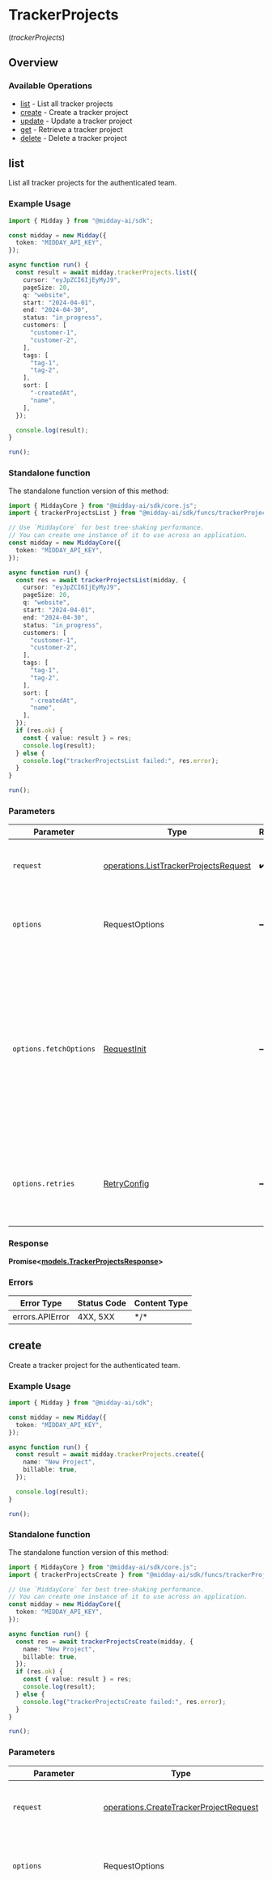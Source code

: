 # TrackerProjects
(*trackerProjects*)

## Overview

### Available Operations

* [list](#list) - List all tracker projects
* [create](#create) - Create a tracker project
* [update](#update) - Update a tracker project
* [get](#get) - Retrieve a tracker project
* [delete](#delete) - Delete a tracker project

## list

List all tracker projects for the authenticated team.

### Example Usage

<!-- UsageSnippet language="typescript" operationID="listTrackerProjects" method="get" path="/tracker-projects" -->
```typescript
import { Midday } from "@midday-ai/sdk";

const midday = new Midday({
  token: "MIDDAY_API_KEY",
});

async function run() {
  const result = await midday.trackerProjects.list({
    cursor: "eyJpZCI6IjEyMyJ9",
    pageSize: 20,
    q: "website",
    start: "2024-04-01",
    end: "2024-04-30",
    status: "in_progress",
    customers: [
      "customer-1",
      "customer-2",
    ],
    tags: [
      "tag-1",
      "tag-2",
    ],
    sort: [
      "-createdAt",
      "name",
    ],
  });

  console.log(result);
}

run();
```

### Standalone function

The standalone function version of this method:

```typescript
import { MiddayCore } from "@midday-ai/sdk/core.js";
import { trackerProjectsList } from "@midday-ai/sdk/funcs/trackerProjectsList.js";

// Use `MiddayCore` for best tree-shaking performance.
// You can create one instance of it to use across an application.
const midday = new MiddayCore({
  token: "MIDDAY_API_KEY",
});

async function run() {
  const res = await trackerProjectsList(midday, {
    cursor: "eyJpZCI6IjEyMyJ9",
    pageSize: 20,
    q: "website",
    start: "2024-04-01",
    end: "2024-04-30",
    status: "in_progress",
    customers: [
      "customer-1",
      "customer-2",
    ],
    tags: [
      "tag-1",
      "tag-2",
    ],
    sort: [
      "-createdAt",
      "name",
    ],
  });
  if (res.ok) {
    const { value: result } = res;
    console.log(result);
  } else {
    console.log("trackerProjectsList failed:", res.error);
  }
}

run();
```

### Parameters

| Parameter                                                                                                                                                                      | Type                                                                                                                                                                           | Required                                                                                                                                                                       | Description                                                                                                                                                                    |
| ------------------------------------------------------------------------------------------------------------------------------------------------------------------------------ | ------------------------------------------------------------------------------------------------------------------------------------------------------------------------------ | ------------------------------------------------------------------------------------------------------------------------------------------------------------------------------ | ------------------------------------------------------------------------------------------------------------------------------------------------------------------------------ |
| `request`                                                                                                                                                                      | [operations.ListTrackerProjectsRequest](../../models/operations/listtrackerprojectsrequest.md)                                                                                 | :heavy_check_mark:                                                                                                                                                             | The request object to use for the request.                                                                                                                                     |
| `options`                                                                                                                                                                      | RequestOptions                                                                                                                                                                 | :heavy_minus_sign:                                                                                                                                                             | Used to set various options for making HTTP requests.                                                                                                                          |
| `options.fetchOptions`                                                                                                                                                         | [RequestInit](https://developer.mozilla.org/en-US/docs/Web/API/Request/Request#options)                                                                                        | :heavy_minus_sign:                                                                                                                                                             | Options that are passed to the underlying HTTP request. This can be used to inject extra headers for examples. All `Request` options, except `method` and `body`, are allowed. |
| `options.retries`                                                                                                                                                              | [RetryConfig](../../lib/utils/retryconfig.md)                                                                                                                                  | :heavy_minus_sign:                                                                                                                                                             | Enables retrying HTTP requests under certain failure conditions.                                                                                                               |

### Response

**Promise\<[models.TrackerProjectsResponse](../../models/trackerprojectsresponse.md)\>**

### Errors

| Error Type      | Status Code     | Content Type    |
| --------------- | --------------- | --------------- |
| errors.APIError | 4XX, 5XX        | \*/\*           |

## create

Create a tracker project for the authenticated team.

### Example Usage

<!-- UsageSnippet language="typescript" operationID="createTrackerProject" method="post" path="/tracker-projects" -->
```typescript
import { Midday } from "@midday-ai/sdk";

const midday = new Midday({
  token: "MIDDAY_API_KEY",
});

async function run() {
  const result = await midday.trackerProjects.create({
    name: "New Project",
    billable: true,
  });

  console.log(result);
}

run();
```

### Standalone function

The standalone function version of this method:

```typescript
import { MiddayCore } from "@midday-ai/sdk/core.js";
import { trackerProjectsCreate } from "@midday-ai/sdk/funcs/trackerProjectsCreate.js";

// Use `MiddayCore` for best tree-shaking performance.
// You can create one instance of it to use across an application.
const midday = new MiddayCore({
  token: "MIDDAY_API_KEY",
});

async function run() {
  const res = await trackerProjectsCreate(midday, {
    name: "New Project",
    billable: true,
  });
  if (res.ok) {
    const { value: result } = res;
    console.log(result);
  } else {
    console.log("trackerProjectsCreate failed:", res.error);
  }
}

run();
```

### Parameters

| Parameter                                                                                                                                                                      | Type                                                                                                                                                                           | Required                                                                                                                                                                       | Description                                                                                                                                                                    |
| ------------------------------------------------------------------------------------------------------------------------------------------------------------------------------ | ------------------------------------------------------------------------------------------------------------------------------------------------------------------------------ | ------------------------------------------------------------------------------------------------------------------------------------------------------------------------------ | ------------------------------------------------------------------------------------------------------------------------------------------------------------------------------ |
| `request`                                                                                                                                                                      | [operations.CreateTrackerProjectRequest](../../models/operations/createtrackerprojectrequest.md)                                                                               | :heavy_check_mark:                                                                                                                                                             | The request object to use for the request.                                                                                                                                     |
| `options`                                                                                                                                                                      | RequestOptions                                                                                                                                                                 | :heavy_minus_sign:                                                                                                                                                             | Used to set various options for making HTTP requests.                                                                                                                          |
| `options.fetchOptions`                                                                                                                                                         | [RequestInit](https://developer.mozilla.org/en-US/docs/Web/API/Request/Request#options)                                                                                        | :heavy_minus_sign:                                                                                                                                                             | Options that are passed to the underlying HTTP request. This can be used to inject extra headers for examples. All `Request` options, except `method` and `body`, are allowed. |
| `options.retries`                                                                                                                                                              | [RetryConfig](../../lib/utils/retryconfig.md)                                                                                                                                  | :heavy_minus_sign:                                                                                                                                                             | Enables retrying HTTP requests under certain failure conditions.                                                                                                               |

### Response

**Promise\<[models.TrackerProjectResponse](../../models/trackerprojectresponse.md)\>**

### Errors

| Error Type      | Status Code     | Content Type    |
| --------------- | --------------- | --------------- |
| errors.APIError | 4XX, 5XX        | \*/\*           |

## update

Update a tracker project for the authenticated team.

### Example Usage

<!-- UsageSnippet language="typescript" operationID="updateTrackerProject" method="patch" path="/tracker-projects/{id}" -->
```typescript
import { Midday } from "@midday-ai/sdk";

const midday = new Midday({
  token: "MIDDAY_API_KEY",
});

async function run() {
  const result = await midday.trackerProjects.update({
    id: "b7e6c8e2-1f2a-4c3b-9e2d-1a2b3c4d5e6f",
    requestBody: {
      name: "Website Redesign",
      description: "Complete redesign of the company website with modern UI/UX and improved performance",
      estimate: 120,
      billable: true,
      rate: 75,
      currency: "USD",
      status: "in_progress",
      customerId: "a1b2c3d4-e5f6-7890-abcd-1234567890ef",
      tags: [
        {
          id: "f1e2d3c4-b5a6-7890-1234-567890abcdef",
          value: "Design",
        },
        {
          id: "e2d3c4b5-a6f1-7890-1234-567890abcdef",
          value: "Frontend",
        },
      ],
    },
  });

  console.log(result);
}

run();
```

### Standalone function

The standalone function version of this method:

```typescript
import { MiddayCore } from "@midday-ai/sdk/core.js";
import { trackerProjectsUpdate } from "@midday-ai/sdk/funcs/trackerProjectsUpdate.js";

// Use `MiddayCore` for best tree-shaking performance.
// You can create one instance of it to use across an application.
const midday = new MiddayCore({
  token: "MIDDAY_API_KEY",
});

async function run() {
  const res = await trackerProjectsUpdate(midday, {
    id: "b7e6c8e2-1f2a-4c3b-9e2d-1a2b3c4d5e6f",
    requestBody: {
      name: "Website Redesign",
      description: "Complete redesign of the company website with modern UI/UX and improved performance",
      estimate: 120,
      billable: true,
      rate: 75,
      currency: "USD",
      status: "in_progress",
      customerId: "a1b2c3d4-e5f6-7890-abcd-1234567890ef",
      tags: [
        {
          id: "f1e2d3c4-b5a6-7890-1234-567890abcdef",
          value: "Design",
        },
        {
          id: "e2d3c4b5-a6f1-7890-1234-567890abcdef",
          value: "Frontend",
        },
      ],
    },
  });
  if (res.ok) {
    const { value: result } = res;
    console.log(result);
  } else {
    console.log("trackerProjectsUpdate failed:", res.error);
  }
}

run();
```

### Parameters

| Parameter                                                                                                                                                                      | Type                                                                                                                                                                           | Required                                                                                                                                                                       | Description                                                                                                                                                                    |
| ------------------------------------------------------------------------------------------------------------------------------------------------------------------------------ | ------------------------------------------------------------------------------------------------------------------------------------------------------------------------------ | ------------------------------------------------------------------------------------------------------------------------------------------------------------------------------ | ------------------------------------------------------------------------------------------------------------------------------------------------------------------------------ |
| `request`                                                                                                                                                                      | [operations.UpdateTrackerProjectRequest](../../models/operations/updatetrackerprojectrequest.md)                                                                               | :heavy_check_mark:                                                                                                                                                             | The request object to use for the request.                                                                                                                                     |
| `options`                                                                                                                                                                      | RequestOptions                                                                                                                                                                 | :heavy_minus_sign:                                                                                                                                                             | Used to set various options for making HTTP requests.                                                                                                                          |
| `options.fetchOptions`                                                                                                                                                         | [RequestInit](https://developer.mozilla.org/en-US/docs/Web/API/Request/Request#options)                                                                                        | :heavy_minus_sign:                                                                                                                                                             | Options that are passed to the underlying HTTP request. This can be used to inject extra headers for examples. All `Request` options, except `method` and `body`, are allowed. |
| `options.retries`                                                                                                                                                              | [RetryConfig](../../lib/utils/retryconfig.md)                                                                                                                                  | :heavy_minus_sign:                                                                                                                                                             | Enables retrying HTTP requests under certain failure conditions.                                                                                                               |

### Response

**Promise\<[models.TrackerProjectResponse](../../models/trackerprojectresponse.md)\>**

### Errors

| Error Type      | Status Code     | Content Type    |
| --------------- | --------------- | --------------- |
| errors.APIError | 4XX, 5XX        | \*/\*           |

## get

Retrieve a tracker project for the authenticated team.

### Example Usage

<!-- UsageSnippet language="typescript" operationID="getTrackerProjectById" method="get" path="/tracker-projects/{id}" -->
```typescript
import { Midday } from "@midday-ai/sdk";

const midday = new Midday({
  token: "MIDDAY_API_KEY",
});

async function run() {
  const result = await midday.trackerProjects.get({
    id: "b7e6c8e2-1f2a-4c3b-9e2d-1a2b3c4d5e6f",
  });

  console.log(result);
}

run();
```

### Standalone function

The standalone function version of this method:

```typescript
import { MiddayCore } from "@midday-ai/sdk/core.js";
import { trackerProjectsGet } from "@midday-ai/sdk/funcs/trackerProjectsGet.js";

// Use `MiddayCore` for best tree-shaking performance.
// You can create one instance of it to use across an application.
const midday = new MiddayCore({
  token: "MIDDAY_API_KEY",
});

async function run() {
  const res = await trackerProjectsGet(midday, {
    id: "b7e6c8e2-1f2a-4c3b-9e2d-1a2b3c4d5e6f",
  });
  if (res.ok) {
    const { value: result } = res;
    console.log(result);
  } else {
    console.log("trackerProjectsGet failed:", res.error);
  }
}

run();
```

### Parameters

| Parameter                                                                                                                                                                      | Type                                                                                                                                                                           | Required                                                                                                                                                                       | Description                                                                                                                                                                    |
| ------------------------------------------------------------------------------------------------------------------------------------------------------------------------------ | ------------------------------------------------------------------------------------------------------------------------------------------------------------------------------ | ------------------------------------------------------------------------------------------------------------------------------------------------------------------------------ | ------------------------------------------------------------------------------------------------------------------------------------------------------------------------------ |
| `request`                                                                                                                                                                      | [operations.GetTrackerProjectByIdRequest](../../models/operations/gettrackerprojectbyidrequest.md)                                                                             | :heavy_check_mark:                                                                                                                                                             | The request object to use for the request.                                                                                                                                     |
| `options`                                                                                                                                                                      | RequestOptions                                                                                                                                                                 | :heavy_minus_sign:                                                                                                                                                             | Used to set various options for making HTTP requests.                                                                                                                          |
| `options.fetchOptions`                                                                                                                                                         | [RequestInit](https://developer.mozilla.org/en-US/docs/Web/API/Request/Request#options)                                                                                        | :heavy_minus_sign:                                                                                                                                                             | Options that are passed to the underlying HTTP request. This can be used to inject extra headers for examples. All `Request` options, except `method` and `body`, are allowed. |
| `options.retries`                                                                                                                                                              | [RetryConfig](../../lib/utils/retryconfig.md)                                                                                                                                  | :heavy_minus_sign:                                                                                                                                                             | Enables retrying HTTP requests under certain failure conditions.                                                                                                               |

### Response

**Promise\<[models.TrackerProjectResponse](../../models/trackerprojectresponse.md)\>**

### Errors

| Error Type      | Status Code     | Content Type    |
| --------------- | --------------- | --------------- |
| errors.APIError | 4XX, 5XX        | \*/\*           |

## delete

Delete a tracker project for the authenticated team.

### Example Usage

<!-- UsageSnippet language="typescript" operationID="deleteTrackerProject" method="delete" path="/tracker-projects/{id}" -->
```typescript
import { Midday } from "@midday-ai/sdk";

const midday = new Midday({
  token: "MIDDAY_API_KEY",
});

async function run() {
  const result = await midday.trackerProjects.delete({
    id: "b7e6c8e2-1f2a-4c3b-9e2d-1a2b3c4d5e6f",
  });

  console.log(result);
}

run();
```

### Standalone function

The standalone function version of this method:

```typescript
import { MiddayCore } from "@midday-ai/sdk/core.js";
import { trackerProjectsDelete } from "@midday-ai/sdk/funcs/trackerProjectsDelete.js";

// Use `MiddayCore` for best tree-shaking performance.
// You can create one instance of it to use across an application.
const midday = new MiddayCore({
  token: "MIDDAY_API_KEY",
});

async function run() {
  const res = await trackerProjectsDelete(midday, {
    id: "b7e6c8e2-1f2a-4c3b-9e2d-1a2b3c4d5e6f",
  });
  if (res.ok) {
    const { value: result } = res;
    console.log(result);
  } else {
    console.log("trackerProjectsDelete failed:", res.error);
  }
}

run();
```

### Parameters

| Parameter                                                                                                                                                                      | Type                                                                                                                                                                           | Required                                                                                                                                                                       | Description                                                                                                                                                                    |
| ------------------------------------------------------------------------------------------------------------------------------------------------------------------------------ | ------------------------------------------------------------------------------------------------------------------------------------------------------------------------------ | ------------------------------------------------------------------------------------------------------------------------------------------------------------------------------ | ------------------------------------------------------------------------------------------------------------------------------------------------------------------------------ |
| `request`                                                                                                                                                                      | [operations.DeleteTrackerProjectRequest](../../models/operations/deletetrackerprojectrequest.md)                                                                               | :heavy_check_mark:                                                                                                                                                             | The request object to use for the request.                                                                                                                                     |
| `options`                                                                                                                                                                      | RequestOptions                                                                                                                                                                 | :heavy_minus_sign:                                                                                                                                                             | Used to set various options for making HTTP requests.                                                                                                                          |
| `options.fetchOptions`                                                                                                                                                         | [RequestInit](https://developer.mozilla.org/en-US/docs/Web/API/Request/Request#options)                                                                                        | :heavy_minus_sign:                                                                                                                                                             | Options that are passed to the underlying HTTP request. This can be used to inject extra headers for examples. All `Request` options, except `method` and `body`, are allowed. |
| `options.retries`                                                                                                                                                              | [RetryConfig](../../lib/utils/retryconfig.md)                                                                                                                                  | :heavy_minus_sign:                                                                                                                                                             | Enables retrying HTTP requests under certain failure conditions.                                                                                                               |

### Response

**Promise\<[operations.DeleteTrackerProjectResponse](../../models/operations/deletetrackerprojectresponse.md)\>**

### Errors

| Error Type      | Status Code     | Content Type    |
| --------------- | --------------- | --------------- |
| errors.APIError | 4XX, 5XX        | \*/\*           |